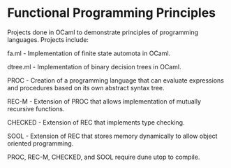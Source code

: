 # Functional Programming Principles
Projects done in OCaml to demonstrate principles of programming languages.
Projects include:

fa.ml - Implementation of finite state automota in OCaml.

dtree.ml - Implementation of binary decision trees in OCaml.

PROC - Creation of a programming language that can evaluate expressions and procedures based on its own abstract syntax tree.

REC-M - Extension of PROC that allows implementation of mutually recursive functions.

CHECKED - Extension of REC that implements type checking.

SOOL - Extension of REC that stores memory dynamically to allow object oriented programming.

PROC, REC-M, CHECKED, and SOOL require dune utop to compile.
